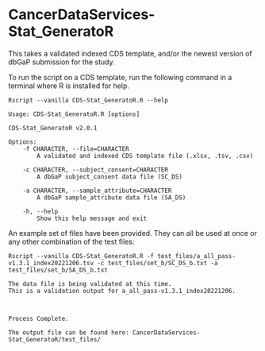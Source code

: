 # CancerDataServices-Stat_GeneratoR
This takes a validated indexed CDS template, and/or the newest version of dbGaP submission for the study.

To run the script on a CDS template, run the following command in a terminal where R is installed for help.

```
Rscript --vanilla CDS-Stat_GeneratoR.R --help
```

```
Usage: CDS-Stat_GeneratoR.R [options]

CDS-Stat_GeneratoR v2.0.1

Options:
	-f CHARACTER, --file=CHARACTER
		A validated and indexed CDS template file (.xlsx, .tsv, .csv)

	-c CHARACTER, --subject_consent=CHARACTER
		A dbGaP subject_consent data file (SC_DS)

	-a CHARACTER, --sample_attribute=CHARACTER
		A dbGaP sample_attribute data file (SA_DS)

	-h, --help
		Show this help message and exit
```

An example set of files have been provided. They can all be used at once or any other combination of the test files:

```
Rscript --vanilla CDS-Stat_GeneratoR.R -f test_files/a_all_pass-v1.3.1_index20221206.tsv -c test_files/set_b/SC_DS_b.txt -a test_files/set_b/SA_DS_b.txt
```

```
The data file is being validated at this time.
This is a validation output for a_all_pass-v1.3.1_index20221206.



Process Complete.

The output file can be found here: CancerDataServices-Stat_GeneratoR/test_files/
```
